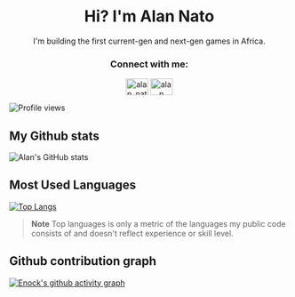 <h1 align="center">Hi? I'm Alan Nato</h1>
<p align="center">I'm building the first current-gen and next-gen games in Africa.</p>


<h3 align="center">Connect with me:</h3>
<p align="center">
<a href="https://twitter.com/alan_nato" target="blank"><img align="center" src="https://raw.githubusercontent.com/rahuldkjain/github-profile-readme-generator/master/src/images/icons/Social/twitter.svg" alt="alan_nato" height="30" width="40" /></a>
<a href="https://www.linkedin.com/in/alan-nato/" target="blank"><img align="center" src="https://raw.githubusercontent.com/rahuldkjain/github-profile-readme-generator/master/src/images/icons/Social/linked-in-alt.svg" alt="alan nato" height="30" width="40" /></a>

![Profile views](https://gpvc.arturio.dev/iamnotnato)
  
## My Github stats

![Alan's GitHub stats](https://github-readme-stats.vercel.app/api?username=iamnotnato&show_icons=true&theme=merko)

## Most Used Languages

[![Top Langs](https://github-readme-stats.vercel.app/api/top-langs/?username=iamnotnato&layout=compact&theme=merko)](https://github.com/anuraghazra/github-readme-stats)

> **Note** Top languages is only a metric of the languages my public code consists of and doesn't reflect experience or skill level.

## Github contribution graph

[![Enock's github activity graph](https://activity-graph.herokuapp.com/graph?username=iamnotnato&theme=gotham)](https://github.com/ashutosh00710/github-readme-activity-graph)
